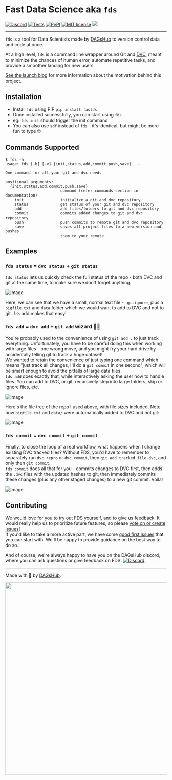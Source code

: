 # Fast Data Science aka `fds`

[![Discord](https://img.shields.io/discord/698874030052212737)](https://discord.com/invite/9gU36Y6)
[![Tests](https://github.com/dagshub/fds/actions/workflows/test.yml/badge.svg?branch=main)](https://github.com/DAGsHub/fds/actions/workflows/test.yml)
[![PyPI](https://img.shields.io/pypi/v/fastds.svg)](https://pypi.python.org/pypi/fastds/)
[![MIT license](https://img.shields.io/badge/License-MIT-blue.svg)](https://lbesson.mit-license.org/)
<a href="https://twitter.com/TheRealDAGsHub" title="DAGsHub on Twitter"><img src="https://img.shields.io/twitter/follow/TheRealDAGsHub.svg?style=social"></a>

---

`fds` is a tool for Data Scientists made by [DAGsHub](https://dagshub.com/) to version control data and code at once.

At a high level, `fds` is a command line wrapper around Git and [DVC](https://dvc.org), meant to minimize the chances of human error, automate repetitive tasks, and provide a smoother landing for new users.

[See the launch blog](https://dagshub.com/blog/fds-fast-data-science-with-git-and-dvc) for more information about the motivation behind this project.

## Installation

- Install `fds` using PIP `pip install fastds`
- Once installed successfully, you can start using `fds`
- eg: `fds init` should trigger the init command
- You can also use `sdf` instead of `fds` - it's identical, but might be more fun to type 🤓 


## Commands Supported

```
$ fds -h
usage: fds [-h] [-v] {init,status,add,commit,push,save} ...

One command for all your git and dvc needs

positional arguments:
  {init,status,add,commit,push,save}
                        command (refer commands section in documentation)
    init                initialize a git and dvc repository
    status              get status of your git and dvc repository
    add                 add files/folders to git and dvc repository
    commit              commits added changes to git and dvc repository
    push                push commits to remote git and dvc repository
    save                saves all project files to a new version and pushes
                        them to your remote
```

## Examples

### `fds status` = `dvc status` + `git status`
`fds status` lets us quickly check the full status of the repo - both DVC and git at the same time, to make sure we don't forget anything.

![image](https://user-images.githubusercontent.com/611655/121861591-9d712a00-cd02-11eb-9a8f-a9579f773889.png)

Here, we can see that we have a small, normal text file - `.gitignore`, plus a `bigfile.txt` and `data` folder which we would want to add to DVC and not to git. `fds` add makes that easy!

### `fds add` = `dvc add` + `git add` wizard 🧙‍♂️

You're probably used to the convenience of using `git add .` to just track everything. Unfortunately, you have to be careful doing this when working with large files - one wrong move, and you might fry your hard drive by accidentally telling git to track a huge dataset!  
We wanted to retain the convenience of just typing one command which means "just track all changes, I'll do a `git commit` in one second", which will be smart enough to avoid the pitfalls of large data files.  
`fds add` does exactly that, while interactively asking the user how to handle files. You can add to DVC, or git, recursively step into large folders, skip or ignore files, etc.

![image](https://user-images.githubusercontent.com/611655/121861680-aeba3680-cd02-11eb-866e-d6a752fdc920.png)

Here's the file tree of the repo I used above, with file sizes included. Note how `bigfile.txt` and `data/` were automatically added to DVC and not git:

![image](https://user-images.githubusercontent.com/611655/121862659-b201f200-cd03-11eb-9710-8ce1a603d953.png)

### `fds commit` = `dvc commit` + `git commit`

Finally, to close the loop of a real workflow, what happens when I change existing DVC tracked files? Without FDS, you'd have to remember to separately run `dvc repro` or `dvc commit`, then `git add tracked_file.dvc`, and only then `git commit`.  
`fds commit` does all that for you - commits changes to DVC first, then adds the `.dvc` files with the updated hashes to git, then immediately commits these changes (plus any other staged changes) to a new git commit. Voila!

![image](https://user-images.githubusercontent.com/611655/121862710-c219d180-cd03-11eb-8ad1-b672b4817aee.png)

## Contributing

We would love for you to try out FDS yourself, and to give us feedback. It would really help us to prioritize future features, so please [vote on or create issues](https://github.com/dagshub/fds/issues)!  
If you'd like to take a more active part, we have some [good first issues](https://github.com/DAGsHub/fds/issues?q=is%3Aopen+is%3Aissue+label%3A%22good+first+issue%22) that you can start with. We'll be happy to provide guidance on the best way to do so.

And of course, we're always happy to have you on the DAGsHub discord, where you can ask questions or give feedback on FDS:
[![Discord](https://img.shields.io/discord/698874030052212737)](https://discord.com/invite/9gU36Y6)

----

Made with 🐶 by [DAGsHub](https://dagshub.com/).

<div align="center">
  <a href="https://dagshub.com"><img src="https://raw.githubusercontent.com/DAGsHub/client/master/dagshub_github.png" width=600 alt=""/></a><br><br>
</div>
